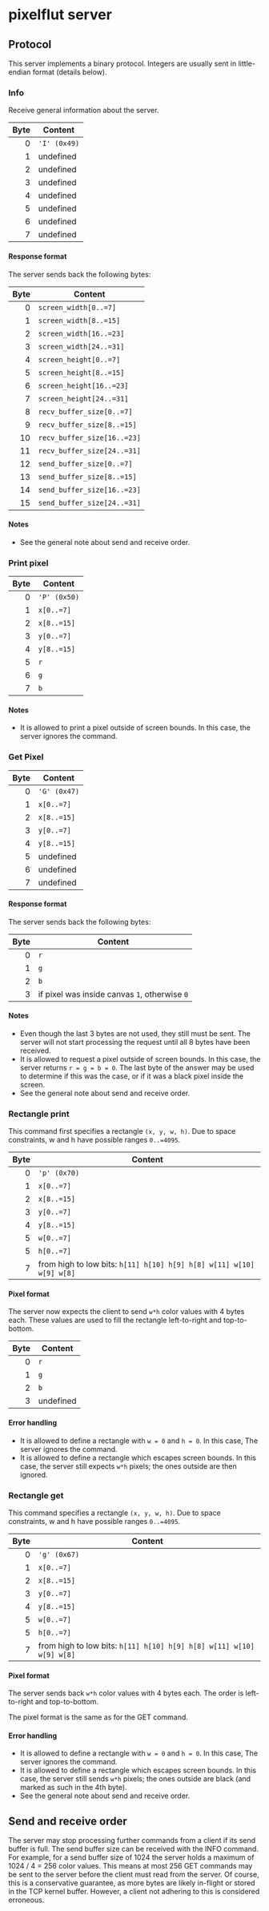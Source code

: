 # pixelflut server

## Protocol

This server implements a binary protocol. Integers are usually sent in little-endian format (details below).



### Info

Receive general information about the server.

| Byte | Content      |
| ----:| ------------ |
| 0    | `'I' (0x49)` |
| 1    | undefined    |
| 2    | undefined    |
| 3    | undefined    |
| 4    | undefined    |
| 5    | undefined    |
| 6    | undefined    |
| 7    | undefined    |

#### Response format

The server sends back the following bytes:

| Byte | Content                     |
| ----:| --------------------------- |
| 0    | `screen_width[0..=7]`       |
| 1    | `screen_width[8..=15]`      |
| 2    | `screen_width[16..=23]`     |
| 3    | `screen_width[24..=31]`     |
| 4    | `screen_height[0..=7]`      |
| 5    | `screen_height[8..=15]`     |
| 6    | `screen_height[16..=23]`    |
| 7    | `screen_height[24..=31]`    |
| 8    | `recv_buffer_size[0..=7]`   |
| 9    | `recv_buffer_size[8..=15]`  |
| 10   | `recv_buffer_size[16..=23]` |
| 11   | `recv_buffer_size[24..=31]` |
| 12   | `send_buffer_size[0..=7]`   |
| 13   | `send_buffer_size[8..=15]`  |
| 14   | `send_buffer_size[16..=23]` |
| 15   | `send_buffer_size[24..=31]` |

#### Notes

 - See the general note about send and receive order.



### Print pixel

| Byte | Content      |
| ----:| ------------ |
| 0    | `'P' (0x50)` |
| 1    | `x[0..=7]`   |
| 2    | `x[8..=15]`  |
| 3    | `y[0..=7]`   |
| 4    | `y[8..=15]`  |
| 5    | `r`          |
| 6    | `g`          |
| 7    | `b`          |

#### Notes

 - It is allowed to print a pixel outside of screen bounds. In this case, the server ignores the command.



### Get Pixel

| Byte | Content      |
| ----:| ------------ |
| 0    | `'G' (0x47)` |
| 1    | `x[0..=7]`   |
| 2    | `x[8..=15]`  |
| 3    | `y[0..=7]`   |
| 4    | `y[8..=15]`  |
| 5    | undefined    |
| 6    | undefined    |
| 7    | undefined    |

#### Response format

The server sends back the following bytes:

| Byte | Content                                       |
| ----:| --------------------------------------------- |
| 0    | `r`                                           |
| 1    | `g`                                           |
| 2    | `b`                                           |
| 3    | if pixel was inside canvas `1`, otherwise `0` |

#### Notes

 - Even though the last 3 bytes are not used, they still must be sent. The server will not start processing the request until all 8 bytes have been received.
 - It is allowed to request a pixel outside of screen bounds. In this case, the server returns `r = g = b = 0`. The last byte of the answer may be used to determine if this was the case, or if it was a black pixel inside the screen.
 - See the general note about send and receive order.



### Rectangle print

This command first specifies a rectangle `(x, y, w, h)`. Due to space constraints, w and h have possible ranges `0..=4095`.

| Byte | Content                                                              |
| ----:| -------------------------------------------------------------------- |
| 0    | `'p' (0x70)`                                                         |
| 1    | `x[0..=7]`                                                           |
| 2    | `x[8..=15]`                                                          |
| 3    | `y[0..=7]`                                                           |
| 4    | `y[8..=15]`                                                          |
| 5    | `w[0..=7]`                                                           |
| 5    | `h[0..=7]`                                                           |
| 7    | from high to low bits: `h[11] h[10] h[9] h[8] w[11] w[10] w[9] w[8]` |

#### Pixel format

The server now expects the client to send `w*h` color values with 4 bytes each. These values are used to fill the rectangle left-to-right and top-to-bottom.

| Byte | Content   |
| ----:| --------- |
| 0    | `r`       |
| 1    | `g`       |
| 2    | `b`       | 
| 3    | undefined |

#### Error handling

 - It is allowed to define a rectangle with `w = 0` and `h = 0`. In this case, The server ignores the command.
 - It is allowed to define a rectangle which escapes screen bounds. In this case, the server still expects `w*h` pixels; the ones outside are then ignored.



### Rectangle get

This command specifies a rectangle `(x, y, w, h)`. Due to space constraints, w and h have possible ranges `0..=4095`.

| Byte | Content                                                              |
| ----:| -------------------------------------------------------------------- |
| 0    | `'g' (0x67)`                                                         |
| 1    | `x[0..=7]`                                                           |
| 2    | `x[8..=15]`                                                          |
| 3    | `y[0..=7]`                                                           |
| 4    | `y[8..=15]`                                                          |
| 5    | `w[0..=7]`                                                           |
| 5    | `h[0..=7]`                                                           |
| 7    | from high to low bits: `h[11] h[10] h[9] h[8] w[11] w[10] w[9] w[8]` |

#### Pixel format

The server sends back `w*h` color values with 4 bytes each. The order is left-to-right and top-to-bottom.

The pixel format is the same as for the GET command.

#### Error handling

 - It is allowed to define a rectangle with `w = 0` and `h = 0`. In this case, The server ignores the command.
 - It is allowed to define a rectangle which escapes screen bounds. In this case, the server still sends `w*h` pixels; the ones outside are black (and marked as such in the 4th byte).
 - See the general note about send and receive order.



## Send and receive order

The server may stop processing further commands from a client if its send buffer is full. The send buffer size can be received with the INFO command. For example, for a send buffer size of 1024 the server holds a maximum of 1024 / 4 = 256 color values. This means at most 256 GET commands may be sent to the server before the client must read from the server. Of course, this is a conservative guarantee, as more bytes are likely in-flight or stored in the TCP kernel buffer. However, a client not adhering to this is considered erroneous.
